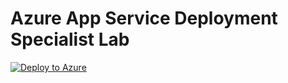 # Azure App Service Deployment Specialist Lab

[![Deploy to Azure](https://aka.ms/deploytoazurebutton)](https://portal.azure.com/#create/Microsoft.Template/uri/https%3A%2F%2Fraw.githubusercontent.com%2Fazureossd%2Farm-templates-deployments%2Fmaster%2Fdeployment-linux-1.json)